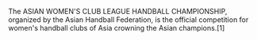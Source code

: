 The ASIAN WOMEN'S CLUB LEAGUE HANDBALL CHAMPIONSHIP, organized by the Asian Handball Federation, is the official competition for women's handball clubs of Asia crowning the Asian champions.[1]
